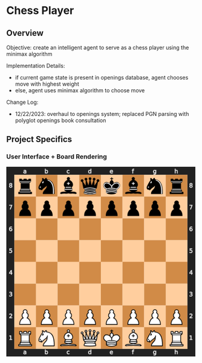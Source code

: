 # Chess Player

## Overview

Objective: create an intelligent agent to serve as a chess player using the minimax algorithm 

Implementation Details: 
- if current game state is present in openings database, agent chooses move with highest weight
- else, agent uses minimax algorithm to choose move

Change Log: 
- 12/22/2023: overhaul to openings system; replaced PGN parsing with polyglot openings book consultation

## Project Specifics

### User Interface + Board Rendering 

<img src="/images/starting-board.png" width="500" height="500">


